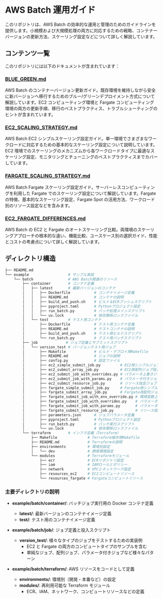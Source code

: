 # AWS Batch 運用ガイド

このリポジトリは、AWS Batch の効率的な運用と管理のためのガイドラインを提供します。小規模および大規模処理の両方に対応するための戦略、コンテナーバージョンの更新方法、スケーリング設定などについて詳しく解説しています。

## コンテンツ一覧

このリポジトリには以下のドキュメントが含まれています：

### [BLUE_GREEN.md](BLUE_GREEN.md)

AWS Batch のコンテナーバージョン更新ガイド。既存環境を維持しながら安全に新バージョンへ移行するためのブルー/グリーンデプロイメント方式について解説しています。EC2 コンピューティング環境と Fargate コンピューティング環境の両方の更新手順、移行のベストプラクティス、トラブルシューティングのヒントが含まれています。

### [EC2_SCALING_STRATEGY.md](EC2_SCALING_STRATEGY.md)

AWS Batch EC2 シンプルスケーリング設定ガイド。単一環境でさまざまなワークロードに対応するための基本的なスケーリング設定について説明しています。EC2 環境でのスケーリングのメカニズムから各ワークロードタイプに最適なスケーリング設定、モニタリングとチューニングのベストプラクティスまでカバーしています。

### [FARGATE_SCALING_STRATEGY.md](FARGATE_SCALING_STRATEGY.md)

AWS Batch Fargate スケーリング設定ガイド。サーバーレスコンピューティングを利用した Fargate でのスケーリング設定について解説しています。Fargate の特徴、基本的なスケーリング設定、Fargate Spot の活用方法、ワークロード別のリソース設定などを含みます。

### [EC2_FARGATE_DIFFERENCES.md](EC2_FARGATE_DIFFERENCES.md)

AWS Batch の EC2 と Fargate のオートスケーリング比較。両環境のスケーリングアプローチの根本的な違い、機能比較、ユースケース別の選択ガイド、性能とコストの考慮点について詳しく解説しています。

## ディレクトリ構造

```bash
├── README.md
└── example                  # サンプル実装
    └── batch                # AWS Batch関連のリソース
        ├── container        # コンテナ定義
        │   ├── latest       # 最新バージョンのコンテナ
        │   │   ├── Dockerfile           # コンテナイメージ定義
        │   │   ├── README.md            # コンテナの説明
        │   │   ├── build_and_push.sh    # ビルド＆ECRプッシュスクリプト
        │   │   ├── pyproject.toml       # Pythonプロジェクト設定
        │   │   ├── run_batch.py         # バッチ処理メインスクリプト
        │   │   └── uv.lock              # 依存関係ロックファイル
        │   └── test         # テスト用コンテナ
        │       ├── Dockerfile           # テスト用コンテナ定義
        │       ├── README.md            # テストコンテナの説明
        │       ├── build_and_push.sh    # テスト用ビルドスクリプト
        │       └── run_batch.py         # テスト用バッチスクリプト
        ├── job             # ジョブ定義とサブミットスクリプト
        │   └── version_test # バージョンテスト用ジョブ
        │       ├── Makefile             # ビルド・デプロイ用Makefile
        │       ├── README.md            # ジョブの説明
        │       ├── config.py            # 設定ファイル
        │       ├── ec2_simple_submit_job.py         # EC2用シンプルジョブ投入
        │       ├── ec2_submit_array_job.py          # EC2用配列ジョブ投入
        │       ├── ec2_submit_job_with_overrides.py # パラメータ上書きジョブ
        │       ├── ec2_submit_job_with_params.py    # パラメータ付きジョブ
        │       ├── ec2_submit_resource_job.py       # リソース指定ジョブ
        │       ├── fargate_simple_submit_job.py     # Fargate用シンプルジョブ
        │       ├── fargate_submit_array_job.py      # Fargate用配列ジョブ
        │       ├── fargate_submit_job_with_env_override.py # 環境変数上書き
        │       ├── fargate_submit_job_with_overrides.py    # パラメータ上書き
        │       ├── fargate_submit_job_with_params.py       # パラメータ付き
        │       ├── fargate_submit_resource_job.py          # リソース指定
        │       ├── parameters.json      # ジョブパラメータ定義
        │       ├── pyproject.toml       # Pythonプロジェクト設定
        │       ├── run_batch.py         # バッチ実行スクリプト
        │       └── uv.lock              # 依存関係ロックファイル
        └── terraform        # インフラ定義（Terraform）
            ├── Makefile              # Terraform操作用Makefile
            ├── README.md             # Terraformの説明
            ├── environments          # 環境別設定
            │   └── dev               # 開発環境設定
            └── modules               # Terraformモジュール
                ├── ecr               # ECRリポジトリ設定
                ├── iam               # IAMロールとポリシー
                ├── network           # VPCとネットワーク設定
                ├── resources_ec2     # EC2コンピュートリソース
                └── resources_fargate # Fargateコンピュートリソース
```

### 主要ディレクトリの説明

- **example/batch/container/**: バッチジョブ実行用の Docker コンテナ定義

  - **latest/**: 最新バージョンのコンテナイメージ定義
  - **test/**: テスト用のコンテナイメージ定義

- **example/batch/job/**: ジョブ定義と投入スクリプト

  - **version_test/**: 様々なタイプのジョブをテストするための実装例
    - EC2 と Fargate の両方のコンピュートタイプのサンプルを含む
    - 単純なジョブ、配列ジョブ、パラメータ付きジョブなど様々なパターン

- **example/batch/terraform/**: AWS リソースをコードとして定義
  - **environments/**: 環境別（開発・本番など）の設定
  - **modules/**: 再利用可能な Terraform モジュール
    - ECR、IAM、ネットワーク、コンピュートリソースなどの定義
